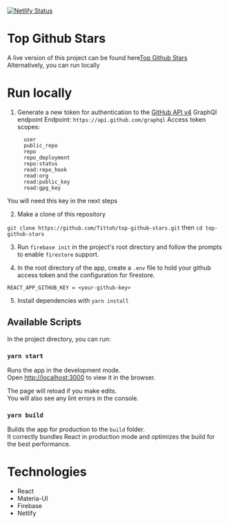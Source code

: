 [![Netlify Status](https://api.netlify.com/api/v1/badges/eb56adb7-c992-4521-afbf-d5762fb25972/deploy-status)](https://app.netlify.com/sites/tittoh-github-stars/deploys)

# Top Github Stars

A live version of this project can be found here[Top Github Stars](https://tittoh-github-stars.netlify.app)
Alternatively, you can run locally

# Run locally

1. Generate a new token for authentication to the [GitHub API v4](https://docs.github.com/en/graphql) GraphQl endpoint
  Endpoint: `https://api.github.com/graphql`
  Access token scopes: 
    ```
      user
      public_repo
      repo
      repo_deployment
      repo:status
      read:repo_hook
      read:org
      read:public_key
      read:gpg_key
    ```
  You will need this key in the next steps

2. Make a clone of this repository

  `git clone https://github.com/Tittoh/top-github-stars.git`
  then
  `cd top-github-stars`

3. Run `firebase init` in the project's root directory and follow the prompts to enable `firestore` support.


4. In the root directory of the app, create a `.env` file to hold your github access token and the configuration for firestore.
  ```
  REACT_APP_GITHUB_KEY = <your-github-key>
  ```

5. Install dependencies with `yarn install`

## Available Scripts

In the project directory, you can run:

### `yarn start`

Runs the app in the development mode.\
Open [http://localhost:3000](http://localhost:3000) to view it in the browser.

The page will reload if you make edits.\
You will also see any lint errors in the console.

### `yarn build`

Builds the app for production to the `build` folder.\
It correctly bundles React in production mode and optimizes the build for the best performance.

# Technologies
- React
- Materia-UI
- Firebase
- Netlify

